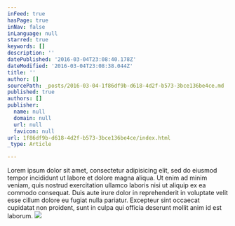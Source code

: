 ```yaml
---
inFeed: true
hasPage: true
inNav: false
inLanguage: null
starred: true
keywords: []
description: ''
datePublished: '2016-03-04T23:08:40.178Z'
dateModified: '2016-03-04T23:08:38.044Z'
title: ''
author: []
sourcePath: _posts/2016-03-04-1f86df9b-d618-4d2f-b573-3bce136be4ce.md
published: true
authors: []
publisher:
  name: null
  domain: null
  url: null
  favicon: null
url: 1f86df9b-d618-4d2f-b573-3bce136be4ce/index.html
_type: Article

---
```

Lorem ipsum dolor sit amet, consectetur adipisicing elit, sed do eiusmod tempor incididunt ut labore et dolore magna aliqua. Ut enim ad minim veniam, quis nostrud exercitation ullamco laboris nisi ut aliquip ex ea commodo consequat. Duis aute irure dolor in reprehenderit in voluptate velit esse cillum dolore eu fugiat nulla pariatur. Excepteur sint occaecat cupidatat non proident, sunt in culpa qui officia deserunt mollit anim id est laborum.
![](https://the-grid-user-content.s3-us-west-2.amazonaws.com/55930bfe-5d94-4ae4-b3a4-4ff7b0fad9b7.jpg)